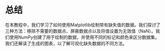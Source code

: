 # 总结

在本教程中，我们学习了如何使用Matplotlib绘制带有缺失值的数据。我们探讨了三种方法：移除不需要的数据点、屏蔽数据点以及将值设置为无效值（NaN）。我们使用NumPy创建了用于绘制的数据，并使用不同的标记和颜色来区分数据集。我们还解读了生成的图表，以了解可视化缺失数据的不同方法。
